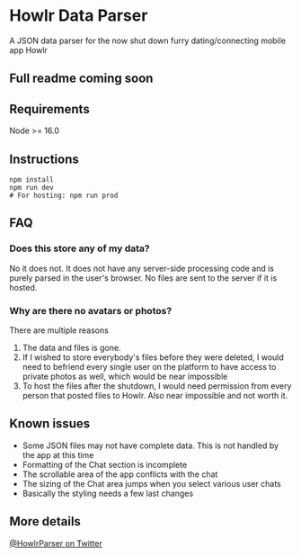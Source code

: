 # Howlr Data Parser
A JSON data parser for the now shut down furry dating/connecting mobile app Howlr

## Full readme coming soon

## Requirements
Node >= 16.0

## Instructions
```
npm install
npm run dev
# For hosting: npm run prod
```

## FAQ
### Does this store any of my data?
No it does not. It does not have any server-side processing code and is purely parsed in the user's browser. No files are sent to the server if it is hosted.

### Why are there no avatars or photos?
There are multiple reasons
1. The data and files is gone.
2. If I wished to store everybody's files before they were deleted, I would need to befriend every single user on the platform to have access to private photos as well, which would be near impossible
3. To host the files after the shutdown, I would need permission from every person that posted files to Howlr. Also near impossible and not worth it.

## Known issues
- Some JSON files may not have complete data. This is not handled by the app at this time
- Formatting of the Chat section is incomplete
- The scrollable area of the app conflicts with the chat
- The sizing of the Chat area jumps when you select various user chats
- Basically the styling needs a few last changes 

## More details

[@HowlrParser on Twitter](https://twitter.com/HowlrParser)
